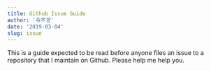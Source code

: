 ```yaml
---
title: Github Issue Guide
author: '令不言'
date: '2019-03-04'
slug: issue
---
```


This is a guide expected to be read before anyone files an issue to a repository that I maintain on Github. Please help me help you.


